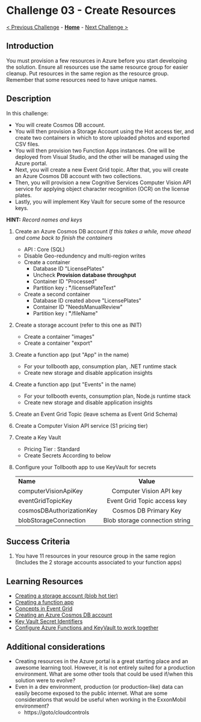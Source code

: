 # Challenge 03 - Create Resources

[< Previous Challenge](./Challenge-02.md) - **[Home](../README.md)** - [Next Challenge >](./Challenge-04.md)

## Introduction

You must provision a few resources in Azure before you start developing the solution. Ensure all resources use the same resource group for easier cleanup.  Put resources in the same region as the resource group.  Remember that some resources need to have unique names.

## Description

In this challenge:
- You will create Cosmos DB account.
- You will then provision a Storage Account using the Hot access tier, and create two containers in which to store uploaded photos and exported CSV files. 
- You will then provision two Function Apps instances. One will be deployed from Visual Studio, and the other will be managed using the Azure portal. 
- Next, you will create a new Event Grid topic. After that, you will create an Azure Cosmos DB account with two collections. 
- Then, you will provision a new Cognitive Services Computer Vision API service for applying object character recognition (OCR) on the license plates.  
- Lastly, you will implement Key Vault for secure some of the resource keys.

**HINT:** _Record names and keys_

1. Create an Azure Cosmos DB account
*If this takes a while, move ahead and come back to finish the containers*
    * API : Core (SQL)
    * Disable Geo-redundency and multi-region writes
    * Create a container
      * Database ID &quot;LicensePlates&quot;
      * Uncheck **Provision database throughput**
      * Container ID &quot;Processed&quot;
      * Partition key **: &quot;**/licensePlateText&quot;
    * Create a second container
      * Database ID created above &quot;LicensePlates&quot;
      * Container ID &quot;NeedsManualReview&quot;
      * Partition key **: &quot;**/fileName&quot;
1. Create a storage account (refer to this one as INIT)
    * Create a container &quot;images&quot;
    * Create a container &quot;export&quot;
1. Create a function app (put &quot;App&quot; in the name)
    * For your tollbooth app, consumption plan, .NET runtime stack
    * Create new storage and disable application insights
1. Create a function app (put &quot;Events&quot; in the name)
    * For your tollbooth events, consumption plan, Node.js runtime stack
    * Create new storage and disable application insights
1. Create an Event Grid Topic (leave schema as Event Grid Schema)
1. Create a Computer Vision API service (S1 pricing tier)
1. Create a Key Vault
    * Pricing Tier : Standard
    * Create Secrets According to below
1. Configure your Tollbooth app to use KeyVault for secrets

    |                          |                                                                                                                                                             |
    | ------------------------ | :---------------------------------------------------------------------------------------------------------------------------------------------------------: |
    | **Name**      |                                                                          **Value**                                                                          |
    | computerVisionApiKey     |                                                                   Computer Vision API key                                                                   |
    | eventGridTopicKey        |                                                                 Event Grid Topic access key                                                                 |
    | cosmosDBAuthorizationKey |                                                                    Cosmos DB Primary Key                                                                    |
    | blobStorageConnection    |                                                               Blob storage connection string                                                                |



## Success Criteria

1. You have 11 resources in your resource group in the same region (Includes the 2 storage accounts associated to your function apps)

## Learning Resources

- [Creating a storage account (blob hot tier)](https://docs.microsoft.com/azure/storage/common/storage-create-storage-account?toc=%2fazure%2fstorage%2fblobs%2ftoc.json%23create-a-storage-account)
- [Creating a function app](https://docs.microsoft.com/azure/azure-functions/functions-create-function-app-portal)
- [Concepts in Event Grid](https://docs.microsoft.com/azure/event-grid/concepts)
- [Creating an Azure Cosmos DB account](https://docs.microsoft.com/azure/cosmos-db/manage-account)
- [Key Vault Secret Identifiers](https://docs.microsoft.com/azure/key-vault/about-keys-secrets-and-certificates)
- [Configure Azure Functions and KeyVault to work together](https://docs.microsoft.com/azure/app-service/app-service-key-vault-references?tabs=azure-cli#granting-your-app-access-to-key-vault)

## Additional considerations

- Creating resources in the Azure portal is a great starting place and an awesome learning tool. However, it is not entirely suited for a production environment. What are some other tools that could be used if/when this solution were to evolve?
- Even in a dev environment, production (or production-like) data can easily become exposed to the public internet. What are some considerations that would be useful when working in the ExxonMobil environment?
  - https://goto/cloudcontrols
